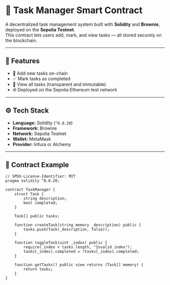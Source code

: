# 🧠 Task Manager Smart Contract

A decentralized task management system built with **Solidity** and **Brownie**, deployed on the **Sepolia Testnet**.  
This contract lets users add, mark, and view tasks — all stored securely on the blockchain.

---

## 🚀 Features
- 📝 Add new tasks on-chain  
- ✅ Mark tasks as completed  
- 📜 View all tasks (transparent and immutable)  
- 🌐 Deployed on the Sepolia Ethereum test network  

---

## ⚙️ Tech Stack
- **Language:** Solidity (`^0.8.20`)
- **Framework:** Brownie
- **Network:** Sepolia Testnet
- **Wallet:** MetaMask
- **Provider:** Infura or Alchemy

---

## 🧩 Contract Example

```solidity
// SPDX-License-Identifier: MIT
pragma solidity ^0.8.20;

contract TaskManager {
    struct Task {
        string description;
        bool completed;
    }

    Task[] public tasks;

    function createTask(string memory _description) public {
        tasks.push(Task(_description, false));
    }

    function toggleTask(uint _index) public {
        require(_index < tasks.length, "Invalid index");
        tasks[_index].completed = !tasks[_index].completed;
    }

    function getTasks() public view returns (Task[] memory) {
        return tasks;
    }
}
